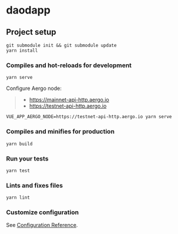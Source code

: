 # daodapp

## Project setup
```
git submodule init && git submodule update
yarn install
```

### Compiles and hot-reloads for development
```
yarn serve
```

Configure Aergo node:

> * https://mainnet-api-http.aergo.io
> * https://testnet-api-http.aergo.io

```
VUE_APP_AERGO_NODE=https://testnet-api-http.aergo.io yarn serve
```

### Compiles and minifies for production
```
yarn build
```

### Run your tests
```
yarn test
```

### Lints and fixes files
```
yarn lint
```

### Customize configuration
See [Configuration Reference](https://cli.vuejs.org/config/).
